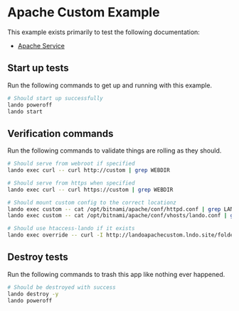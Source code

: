 # Apache Custom Example

This example exists primarily to test the following documentation:

* [Apache Service](https://docs.lando.dev/plugins/apache)

## Start up tests

Run the following commands to get up and running with this example.

```bash
# Should start up successfully
lando poweroff
lando start
```

## Verification commands

Run the following commands to validate things are rolling as they should.

```bash
# Should serve from webroot if specified
lando exec curl -- curl http://custom | grep WEBDIR

# Should serve from https when specified
lando exec curl -- curl https://custom | grep WEBDIR

# Should mount custom config to the correct locationz
lando exec custom -- cat /opt/bitnami/apache/conf/httpd.conf | grep LANDOHTTPD
lando exec custom -- cat /opt/bitnami/apache/conf/vhosts/lando.conf | grep LANDOCUSTOM

# Should use htaccess-lando if it exists
lando exec override -- curl -I http://landoapachecustom.lndo.site/folder1 | grep Location | grep http://landoapachecustom.lndo.site/folder2/
```

## Destroy tests

Run the following commands to trash this app like nothing ever happened.

```bash
# Should be destroyed with success
lando destroy -y
lando poweroff
```

